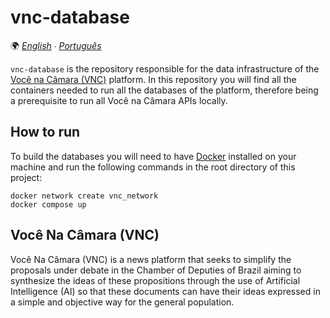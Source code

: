 # vnc-database

🌍 *[English](README.md) ∙ [Português](README_pt.md)*

`vnc-database` is the repository responsible for the data infrastructure of the [Você na Câmara (VNC)](#você-na-câmara-vnc)
platform.  In this repository you will find all the containers needed to run all the databases of the platform, therefore
being a prerequisite to run all Você na Câmara APIs locally.

## How to run

To build the databases you will need to have [Docker](https://www.docker.com) installed on your machine and run the
following commands in the root directory of this project:

````shell
docker network create vnc_network
docker compose up
````

## Você Na Câmara (VNC)

Você Na Câmara (VNC) is a news platform that seeks to simplify the proposals under debate in the Chamber of Deputies of
Brazil aiming to synthesize the ideas of these propositions through the use of Artificial Intelligence (AI) so that
these documents can have their ideas expressed in a simple and objective way for the general population.
